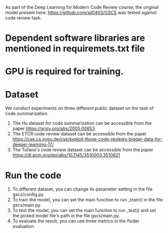 As part of the Deep Learning for Modern Code Review course, 
the original model present here: https://github.com/sjj0403/GSCS was tested against code review task.

# Dependent software libraries are mentioned in requiremets.txt file

# GPU is required for training.

# Dataset
We conduct experiments on three different public dataset on the task of code summarization.
1. The Hu dataset for code summarization can be accessible from the paper https://arxiv.org/abs/2005.00653
2. The ETCR code review dataset can be accessible from the paper https://cse.cs.ovgu.de/cse/exploit-those-code-reviews-bigger-data-for-deeper-learning-17/
3. The Tufano's code review dataset can be accessible from the paper https://dl.acm.org/doi/abs/10.1145/3510003.3510621
# Run the code
1. To different dataset, you can change its parameter setting in the file gscs/config.py.
2. To train the model, you can set the main function to run _train() in the file gscs/main.py.
3. To test the model, you can set the main function to run _test() and set the picked model file's path in the file gscs/main.py.
4. To evaluate the result, you can use three metrics in the floder evaluation.
